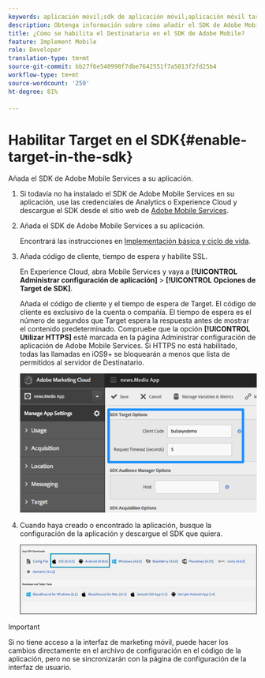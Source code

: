 ```yaml
---
keywords: aplicación móvil;sdk de aplicación móvil;aplicación móvil target;sdk de target móvil;sdk de aplicación móvil; habilitar target en sdk
description: Obtenga información sobre cómo añadir el SDK de Adobe Mobile Services a su aplicación móvil.
title: ¿Cómo se habilita el Destinatario en el SDK de Adobe Mobile?
feature: Implement Mobile
role: Developer
translation-type: tm+mt
source-git-commit: bb27f6e540998f7dbe7642551f7a5013f2fd25b4
workflow-type: tm+mt
source-wordcount: '259'
ht-degree: 81%

---
```



# Habilitar Target en el SDK{#enable-target-in-the-sdk}

Añada el SDK de Adobe Mobile Services a su aplicación.

1. Si todavía no ha instalado el SDK de Adobe Mobile Services en su aplicación, use las credenciales de Analytics o Experience Cloud y descargue el SDK desde el sitio web de [Adobe Mobile Services](https://mobilemarketing.adobe.com).

1. Añada el SDK de Adobe Mobile Services a su aplicación.

   Encontrará las instrucciones en [Implementación básica y ciclo de vida](https://experienceleague.adobe.com/docs/mobile-services/ios/getting-started-ios/dev-qs.html).

1. Añada código de cliente, tiempo de espera y habilite SSL.

   En Experience Cloud, abra Mobile Services y vaya a **[!UICONTROL Administrar configuración de aplicación]** > **[!UICONTROL Opciones de Target de SDK]**.

   Añada el código de cliente y el tiempo de espera de Target. El código de cliente es exclusivo de la cuenta o compañía. El tiempo de espera es el número de segundos que Target espera la respuesta antes de mostrar el contenido predeterminado. Compruebe que la opción **[!UICONTROL Utilizar HTTPS]** esté marcada en la página Administrar configuración de aplicación de Adobe Mobile Services. Si HTTPS no está habilitado, todas las llamadas en iOS9+ se bloquearán a menos que lista de permitidos al servidor de Destinatario.

   ![](assets/mobile-clientcode.png)

1. Cuando haya creado o encontrado la aplicación, busque la configuración de la aplicación y descargue el SDK que quiera.

   ![](assets/download-sdk.png)

>[!IMPORTANT]
>
> Si no tiene acceso a la interfaz de marketing móvil, puede hacer los cambios directamente en el archivo de configuración en el código de la aplicación, pero no se sincronizarán con la página de configuración de la interfaz de usuario.

